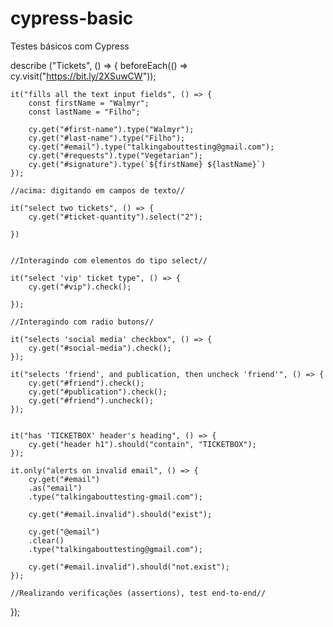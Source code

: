 # cypress-basic
Testes básicos com Cypress

describe ("Tickets", () => {
    beforeEach(() => cy.visit("https://bit.ly/2XSuwCW"));

    it("fills all the text input fields", () => {
        const firstName = "Walmyr";
        const lastName = "Filho";
    
        cy.get("#first-name").type("Walmyr");
        cy.get("#last-name").type("Filho");
        cy.get("#email").type("talkingabouttesting@gmail.com");
        cy.get("#requests").type("Vegetarian");
        cy.get("#signature").type(`${firstName} ${lastName}`)
    });
    
    //acima: digitando em campos de texto//
    
    it("select two tickets", () => {
        cy.get("#ticket-quantity").select("2");

    })
    
    
    //Interagindo com elementos do tipo select//

    it("select 'vip' ticket type", () => {
        cy.get("#vip").check();

    });

    //Interagindo com radio butons//
    
    it("selects 'social media' checkbox", () => {
        cy.get("#social-media").check();
    });

    it("selects 'friend', and publication, then uncheck 'friend'", () => {
        cy.get("#friend").check();
        cy.get("#publication").check();
        cy.get("#friend").uncheck();
    });
    
    
    it("has 'TICKETBOX' header's heading", () => {
        cy.get("header h1").should("contain", "TICKETBOX");
    });

    it.only("alerts on invalid email", () => {
        cy.get("#email")
        .as("email")
        .type("talkingabouttesting-gmail.com");

        cy.get("#email.invalid").should("exist");

        cy.get("@email")
        .clear()
        .type("talkingabouttesting@gmail.com");

        cy.get("#email.invalid").should("not.exist");
    });
    
    //Realizando verificações (assertions), test end-to-end//
});
